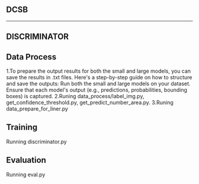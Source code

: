 ## DCSB
---

## DISCRIMINATOR
## Data Process
1.To prepare the output results for both the small and large models, you can save the results in .txt files. Here's a step-by-step guide on how to structure and save the outputs:
Run both the small and large models on your dataset.
Ensure that each model's output (e.g., predictions, probabilities, bounding boxes) is captured.
2.Runing data_process/label_img.py, get_confidence_threshold.py, get_predict_number_area.py.
3.Runing data_prepare_for_liner.py

## Training 
Running discriminator.py

## Evaluation 
Running eval.py
